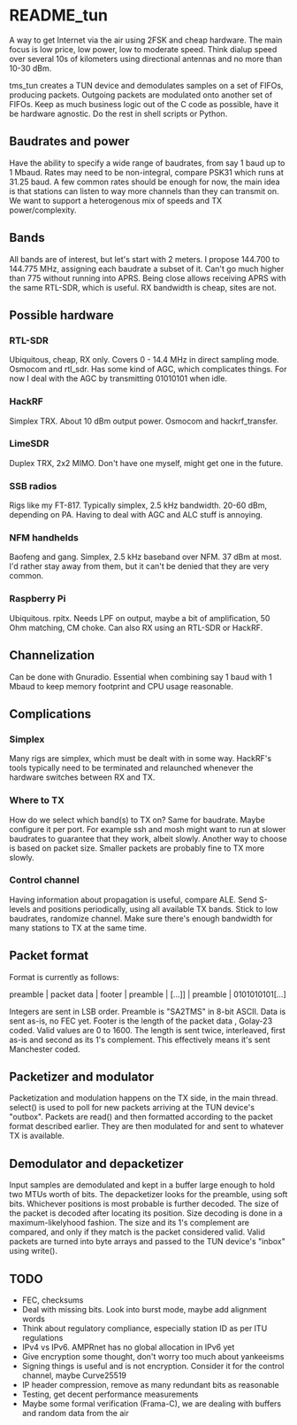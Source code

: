 # README_tun

A way to get Internet via the air using 2FSK and cheap hardware.
The main focus is low price, low power, low to moderate speed.
Think dialup speed over several 10s of kilometers using directional antennas and no more than 10-30 dBm.

tms_tun creates a TUN device and demodulates samples on a set of FIFOs, producing packets.
Outgoing packets are modulated onto another set of FIFOs.
Keep as much business logic out of the C code as possible, have it be hardware agnostic.
Do the rest in shell scripts or Python.

## Baudrates and power

Have the ability to specify a wide range of baudrates, from say 1 baud up to 1 Mbaud.
Rates may need to be non-integral, compare PSK31 which runs at 31.25 baud.
A few common rates should be enough for now, the main idea is that stations
can listen to way more channels than they can transmit on.
We want to support a heterogenous mix of speeds and TX power/complexity.

## Bands

All bands are of interest, but let's start with 2 meters.
I propose 144.700 to 144.775 MHz, assigning each baudrate a subset of it.
Can't go much higher than 775 without running into APRS.
Being close allows receiving APRS with the same RTL-SDR, which is useful.
RX bandwidth is cheap, sites are not.

## Possible hardware

### RTL-SDR

Ubiquitous, cheap, RX only. Covers 0 - 14.4 MHz in direct sampling mode. Osmocom and rtl_sdr.
Has some kind of AGC, which complicates things.
For now I deal with the AGC by transmitting 01010101 when idle.

### HackRF

Simplex TRX. About 10 dBm output power. Osmocom and hackrf_transfer.

### LimeSDR

Duplex TRX, 2x2 MIMO. Don't have one myself, might get one in the future.

### SSB radios

Rigs like my FT-817. Typically simplex, 2.5 kHz bandwidth. 20-60 dBm, depending on PA.
Having to deal with AGC and ALC stuff is annoying.

### NFM handhelds

Baofeng and gang. Simplex, 2.5 kHz baseband over NFM. 37 dBm at most.
I'd rather stay away from them, but it can't be denied that they are very common.

### Raspberry Pi

Ubiquitous. rpitx. Needs LPF on output, maybe a bit of amplification, 50 Ohm matching, CM choke.
Can also RX using an RTL-SDR or HackRF.

## Channelization

Can be done with Gnuradio.
Essential when combining say 1 baud with 1 Mbaud to keep memory footprint and CPU usage reasonable.

## Complications

### Simplex

Many rigs are simplex, which must be dealt with in some way.
HackRF's tools typically need to be terminated and relaunched whenever the hardware switches between RX and TX.

### Where to TX

How do we select which band(s) to TX on? Same for baudrate. Maybe configure it per port.
For example ssh and mosh might want to run at slower baudrates to guarantee that they work, albeit slowly.
Another way to choose is based on packet size. Smaller packets are probably fine to TX more slowly.

### Control channel

Having information about propagation is useful, compare ALE.
Send S-levels and positions periodically, using all available TX bands.
Stick to low baudrates, randomize channel.
Make sure there's enough bandwidth for many stations to TX at the same time.

## Packet format

Format is currently as follows:

  preamble | packet data | footer | preamble | [...]] | preamble | 0101010101[...]

Integers are sent in LSB order.
Preamble is "SA2TMS" in 8-bit ASCII.
Data is sent as-is, no FEC yet.
Footer is the length of the packet data , Golay-23 coded.
Valid values are 0 to 1600.
The length is sent twice, interleaved, first as-is and second as its 1's complement.
This effectively means it's sent Manchester coded.

## Packetizer and modulator

Packetization and modulation happens on the TX side, in the main thread.
select() is used to poll for new packets arriving at the TUN device's "outbox".
Packets are read() and then formatted according to the packet format described earlier.
They are then modulated for and sent to whatever TX is available.

## Demodulator and depacketizer

Input samples are demodulated and kept in a buffer large enough to hold two MTUs worth of bits.
The depacketizer looks for the preamble, using soft bits.
Whichever positions is most probable is further decoded.
The size of the packet is decoded after locating its position.
Size decoding is done in a maximum-likelyhood fashion.
The size and its 1's complement are compared, and only if they match is the packet considered valid.
Valid packets are turned into byte arrays and passed to the TUN device's "inbox" using write().

## TODO

* FEC, checksums
* Deal with missing bits. Look into burst mode, maybe add alignment words
* Think about regulatory compliance, especially station ID as per ITU regulations
* IPv4 vs IPv6. AMPRnet has no global allocation in IPv6 yet
* Give encryption some thought, don't worry too much about yankeeisms
* Signing things is useful and is not encryption. Consider it for the control channel, maybe Curve25519
* IP header compression, remove as many redundant bits as reasonable
* Testing, get decent performance measurements
* Maybe some formal verification (Frama-C), we are dealing with buffers and random data from the air
